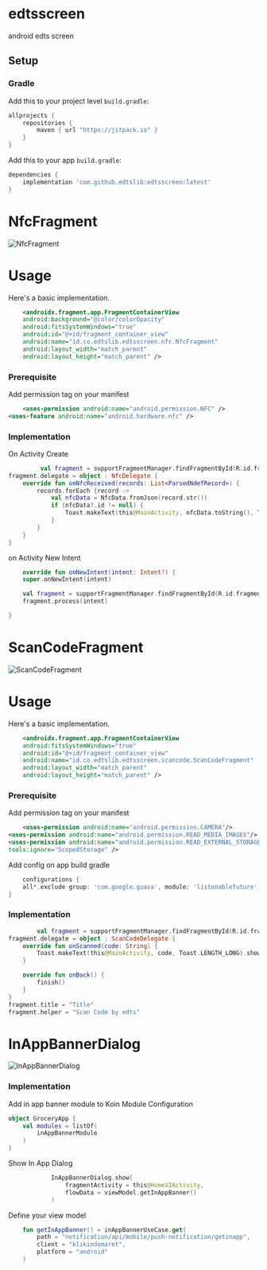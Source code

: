 # edtsscreen
android edts screen

## Setup
### Gradle

Add this to your project level `build.gradle`:
```groovy
allprojects {
    repositories {
        maven { url "https://jitpack.io" }
    }
}
```
Add this to your app `build.gradle`:
```groovy
dependencies {
    implementation 'com.github.edtslib:edtsscreen:latest'
}
```

# NfcFragment

![NfcFragment](https://i.ibb.co/rmB0DHv/Screenshot-2023-08-22-at-16-23-44.png)

# Usage

Here's a basic implementation.

```xml
    <androidx.fragment.app.FragmentContainerView
    android:background="@color/colorOpacity"
    android:fitsSystemWindows="true"
    android:id="@+id/fragment_container_view"
    android:name="id.co.edtslib.edtsscreen.nfc.NfcFragment"
    android:layout_width="match_parent"
    android:layout_height="match_parent" />
```
### Prerequisite

Add permission tag on your manifest

```xml
    <uses-permission android:name="android.permission.NFC" />
<uses-feature android:name="android.hardware.nfc" />
```

### Implementation

On Activity Create

```kotlin
         val fragment = supportFragmentManager.findFragmentById(R.id.fragment_container_view) as NfcFragment
fragment.delegate = object : NfcDelegate {
    override fun onNfcReceived(records: List<ParsedNdefRecord>) {
        records.forEach {record ->
            val nfcData = NfcData.fromJson(record.str())
            if (nfcData?.id != null) {
                Toast.makeText(this@MainActivity, nfcData.toString(), Toast.LENGTH_SHORT).show()
            }
        }
    }
}

```

on Activity New Intent

```kotlin
    override fun onNewIntent(intent: Intent?) {
    super.onNewIntent(intent)

    val fragment = supportFragmentManager.findFragmentById(R.id.fragment_container_view) as NfcFragment
    fragment.process(intent)

}
```

# ScanCodeFragment

![ScanCodeFragment](https://i.ibb.co/Y80SNJt/2023-07-26-10-44-46.jpg)

# Usage

Here's a basic implementation.

```xml
    <androidx.fragment.app.FragmentContainerView
    android:fitsSystemWindows="true"
    android:id="@+id/fragment_container_view"
    android:name="id.co.edtslib.edtsscreen.scancode.ScanCodeFragment"
    android:layout_width="match_parent"
    android:layout_height="match_parent" />
```
### Prerequisite

Add permission tag on your manifest

```xml
    <uses-permission android:name="android.permission.CAMERA"/>
<uses-permission android:name="android.permission.READ_MEDIA_IMAGES"/>
<uses-permission android:name="android.permission.READ_EXTERNAL_STORAGE"
tools:ignore="ScopedStorage" />
```

Add config on app build gradle

```groovy
    configurations {
    all*.exclude group: 'com.google.guava', module: 'listenablefuture'
}
```

### Implementation

```kotlin
        val fragment = supportFragmentManager.findFragmentById(R.id.fragment_container_view) as ScanCodeFragment
fragment.delegate = object : ScanCodeDelegate {
    override fun onScanned(code: String) {
        Toast.makeText(this@MainActivity, code, Toast.LENGTH_LONG).show()
    }

    override fun onBack() {
        finish()
    }
}
fragment.title = "Title"
fragment.helper = "Scan Code by edts"

```
# InAppBannerDialog

![InAppBannerDialog](https://i.ibb.co.com/NY3N3TB/2024-07-26-08-16-20.jpg)

### Implementation
Add in app banner module to Koin Module Configuration
```kotlin
object GroceryApp {
    val modules = listOf(
        inAppBannerModule
    )
}
```

Show In App Dialog
```kotlin
            InAppBannerDialog.show(
                fragmentActivity = this@HomeV2Activity,
                flowData = viewModel.getInAppBanner()
            )
```
Define your view model
```kotlin
    fun getInAppBanner() = inAppBannerUseCase.get(
        path = "notification/api/mobile/push-notification/getinapp",
        client = "klikindomaret",
        platform = "android"
    )
```